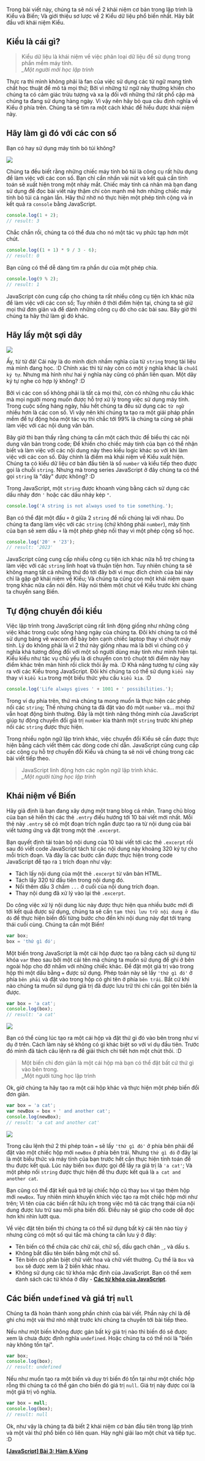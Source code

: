 Trong bài viết này, chúng ta sẽ nói về 2 khái niệm cơ bản trong lập trình là Kiểu và Biến; Và giới thiệu sơ lược về 2 Kiểu dữ liệu phổ biến nhất. Hãy bắt đầu với khái niệm Kiểu.

## Kiểu là cái gì?

> Kiểu dữ liệu là khái niệm về việc phân loại dữ liệu để sử dụng trong phần mềm máy tính.  
> *_Một người mới học lập trình*

Thực ra thì mình không phải là fan của việc sử dụng các từ ngữ mang tính chất học thuật để mô tả mọi thứ; Bởi vì những từ ngữ này thường khiến cho chúng ta có cảm giác trừu tượng và xa lạ đối với những thứ rất phổ cập mà chúng ta đang sử dụng hàng ngày. Vì vậy nên hãy bỏ qua câu định nghĩa về Kiểu ở phía trên. Chúng ta sẽ tìm ra một cách khác để hiểu được khái niệm này.

## Hãy làm gì đó với các con số

Bạn có hay sử dụng máy tính bỏ túi không?

![](https://images.viblo.asia/c05686ab-48b1-4d76-90d8-5f5255361161.jpg)

Chúng ta đều biết rằng những chiếc máy tính bỏ túi là công cụ rất hữu dụng để làm việc với các con số. Bạn chỉ cần nhấn vài nút và kết quả cần tính toán sẽ xuất hiện trong một nháy mắt. Chiếc máy tính cá nhân mà bạn đang sử dụng để đọc bài viết này thậm chí còn mạnh mẽ hơn những chiếc máy tính bỏ túi cả ngàn lần. Hãy thử nhờ nó thực hiện một phép tính cộng và in kết quả ra `console` bằng JavaScript.

```smart.js
console.log(1 + 2);
// result: 3
```

Chắc chắn rồi, chúng ta có thể đưa cho nó một tác vụ phức tạp hơn một chút.

```smart.js
console.log((1 + 1) * 9 / 3 - 6);
// result: 0
```

Bạn cũng có thể dễ dàng tìm ra phần dư của một phép chia.

```smart.js
console.log(9 % 2);
// result: 1
```

JavaScript còn cung cấp cho chúng ta rất nhiều công cụ tiện ích khác nữa để làm việc với các con số; Tuy nhiên ở thời điểm hiện tại, chúng ta sẽ giữ mọi thứ đơn giản và để dành những công cụ đó cho các bài sau. Bây giờ thì chúng ta hãy thử làm gì đó khác.

## Hãy lấy một sợi dây

![](https://images.viblo.asia/595bb19c-cd0d-4300-b7d4-a1bd3b11bf46.jpg)

Ấy, từ từ đã! Cái này là do mình dịch nhầm nghĩa của từ `string` trong tài liệu mà mình đang học. :D Chính xác thì từ này còn có một ý nghĩa khác là `chuỗi ký tự`. Nhưng mà hình như hai ý nghĩa này cũng có phần liên quan. Một dây ký tự nghe có hợp lý không? :D

Bởi vì các con số không phải là tất cả mọi thứ, còn có những nhu cầu khác mà mọi người mong muốn được hỗ trợ xử lý trong việc sử dụng máy tính. Trong cuộc sống hàng ngày, hầu hết chúng ta đều sử dụng các `từ ngữ` nhiều hơn là các con số. Vì vậy nên khi chúng ta tạo ra một giải pháp phần mềm để tự động hóa một tác vụ thì chắc tới 99% là chúng ta cũng sẽ phải làm việc với các nội dung văn bản.

Bây giờ thì bạn thấy rằng chúng ta cần một cách thức để biểu thị các nội dung văn bản trong code; Để khiến cho chiếc máy tính của bạn có thể nhận biết và làm việc với các nội dung này theo kiểu logic khác so với khi làm việc với các con số. Đây chính là điểm mà khái niệm về Kiểu xuất hiện. Chúng ta có kiểu dữ liệu cơ bản đầu tiên là số `number` và kiểu tiếp theo được gọi là chuỗi `string`. Nhưng mà trong series JavaScript ở đây chúng ta có thể gọi `string` là "dây" được không? :D

Trong JavaScript, một `string` được khoanh vùng bằng cách sử dụng các dấu nháy đơn `'` hoặc các dấu nháy kép `"`.

```string.js
console.log('A string is not always used to tie something.');
```

Bạn có thể đặt một đấu `+` ở giữa 2 `string` để nối chúng lại với nhau. Do chúng ta đang làm việc với các `string` (chứ không phải `number`), máy tính của bạn sẽ xem dấu `+` là một phép ghép nối thay vì một phép cộng số học.

```string.js
console.log('20' + '23');
// result: '2023'
```

JavaScript cũng cung cấp nhiều công cụ tiện ích khác nữa hỗ trợ chúng ta làm việc với các `string` linh hoạt và thuận tiện hơn. Tuy nhiên chúng ta sẽ không mang tất cả những thứ đó tới đây bởi vì mục đích chính của bài này chỉ là gặp gỡ khái niệm về Kiểu; Và chúng ta cũng còn một khái niệm quan trọng khác nữa cần nói đến. Hãy nói thêm một chút về Kiểu trước khi chúng ta chuyển sang Biến.

## Tự động chuyển đổi kiểu

Việc lập trình trong JavaScript cũng rất linh động giống như những công việc khác trong cuộc sống hàng ngày của chúng ta. Đôi khi chúng ta có thể sử dụng bảng vẽ wacom để bày bên cạnh chiếc laptop thay vì chuột máy tính. Lý do không phải là vì 2 thứ này giống nhau mà là bởi vì chúng có ý nghĩa khá tương đồng đối với một số người dùng máy tính như mình hiện tại. Kiểu kiểu như tác vụ chủ yếu là di chuyển con trỏ chuột tới điểm này hay điểm khác trên màn hình rồi click thôi ấy mà. :D Khả năng tương tự cũng xảy ra với các Kiểu trong JavaScript. Đôi khi chúng ta có thể sử dụng `kiểu này` thay vì `kiểu kia` trong một biểu thức yêu cầu `kiểu kia`. :D

```conversion.js
console.log('Life always gives ' + 1001 + ' possibilities.');
```

Trong ví dụ phía trên, thứ mà chúng ta mong muốn là thực hiện các phép nối các `string`; Thế nhưng chúng ta đã đặt vào đó một `number` và... mọi thứ vẫn hoạt động bình thường. Đây là một tính năng thông minh của JavaScript giúp tự động chuyển đổi giá trị `number` kia thành một `string` trước khi phép nối các `string` được thực hiện.

Trong nhiều ngôn ngữ lập trình khác, việc chuyển đổi Kiểu sẽ cần được thực hiện bằng cách viết thêm các dòng code chỉ dẫn. JavaScript cũng cung cấp các công cụ hỗ trợ chuyển đổi Kiểu và chúng ta sẽ nói về chúng trong các bài viết tiếp theo.

> JavaScript linh động hơn các ngôn ngữ lập trình khác.  
> *_Một người từng học lập trình*

## Khái niệm về Biến

Hãy giả định là bạn đang xây dựng một trang blog cá nhân. Trang chủ blog của bạn sẽ hiển thị các thẻ `.entry` điều hướng tới 10 bài viết mới nhất. Mỗi thẻ này `.entry` sẽ có một đoạn trích ngắn được tạo ra từ nội dung của bài viết tương ứng và đặt trong một thẻ `.excerpt`.

Bạn quyết định tải toàn bộ nội dung của 10 bài viết tới các thẻ `.excerpt` rồi sau đó viết code JavaScript tách từ các nội dung này khoảng 320 ký tự cho mỗi trích đoạn. Và đây là các bước cần được thực hiện trong code JavaScript để tạo ra `1` trích đoạn như vậy:

- Tách lấy nội dung của một thẻ `.excerpt` từ văn bản HTML.
- Tách lấy 320 từ đầu tiên trong nội dung đó.
- Nối thêm dấu 3 chấm `...` ở cuối của nội dung trích đoạn.
- Thay nội dung đã xử lý vào lại thẻ `.excerpt`.

Do công việc xử lý nội dung lúc này được thực hiện qua nhiều bước mới đi tới kết quả được sử dụng, chúng ta sẽ cần `tạm thời lưu trữ nội dung ở đâu đó` để thực hiện biến đổi từng bước cho đến khi nội dung này đạt tới trạng thái cuối cùng. Chúng ta cần một Biến!

```variable.js
var box;
box = 'thứ gì đó';
```

Một biến trong JavaScript là một cái hộp được tạo ra bằng cách sử dụng từ khóa `var` theo sau bởi một cái tên mà chúng ta muốn sử dụng để ghi ở bên ngoài hộp cho đỡ nhầm với những chiếc khác. Để đặt một giá trị vào trong hộp thì một dấu bằng `=` được sử dụng. Phép toán này sẽ lấy `'thứ gì đó'` ở phía `bên phải` và đặt vào trong hộp có ghi tên ở phía `bên trái`. Bất cứ khi nào chúng ta muốn sử dụng giá trị đã được lưu trữ thì chỉ cần gọi tên biến là được.

```variable.js
var box = 'a cat';
console.log(box);
// result: 'a cat'
```

![](https://images.viblo.asia/fdce9cc1-0bfd-4827-9964-444ba535fa28.jpg)

Bạn có thể cùng lúc tạo ra một cái hộp và đặt thứ gì đó vào bên trong như ví dụ ở trên. Cách làm này sẽ không có gì khác biệt so với ví dụ đầu tiên. Trước đó mình đã tách câu lệnh ra để giải thích chi tiết hơn một chút thôi. :D

> Một biến chỉ đơn giản là một cái hộp mà bạn có thể đặt bất cứ thứ gì vào bên trong.  
> _Một người từng học lập trình

Ok, giờ chúng ta hãy tạo ra một cái hộp khác và thực hiện một phép biến đổi đơn giản.

```variable.js
var box = 'a cat';
var newBox = box + ' and another cat';
console.log(newBox);
// result: 'a cat and another cat'
```

![](https://images.viblo.asia/b6b1ceb0-23bf-4fe2-82fc-dfa7ebb77030.jpg)

Trong câu lệnh thứ 2 thì phép toán `=` sẽ lấy `'thứ gì đó'` ở phía bên phải để đặt vào một chiếc hộp mới `newBox` ở phía bên trái. Nhưng `thứ gì đó` ở đây lại là một biểu thức và máy tính của bạn trước hết cần thực hiện tính toán để thu được kết quả. Lúc này biến `box` được gọi để lấy ra giá trị là `'a cat'`; Và một phép nối `string` được thực hiện để thu được kết quả là ``a cat and another cat``.

Bạn cũng có thể đặt kết quả trở lại chiếc hộp cũ thay `box` vì tạo thêm hộp mới `newBox`. Tuy nhiên mình khuyến khích việc tạo ra một chiếc hộp mới như trên; Vì tên của các biến rất hữu ích trong việc mô tả các trạng thái của nội dung được lưu trữ sau mỗi pha biến đổi. Điều này sẽ giúp cho code dễ đọc hơn khi nhìn lướt qua.

Về việc đặt tên biến thì chúng ta có thể sử dụng bất kỳ cái tên nào tùy ý nhưng cũng có một số qui tắc mà chúng ta cần lưu ý ở đây:

- Tên biến có thể chứa các chữ cái, chữ số, dấu gạch chân `_`, và dấu `$`.
- Không bắt đầu tên biến bằng một chữ số.
- Tên biến có phân biệt chữ viết hoa và chữ viết thường. Cụ thể là `Box` và `box` sẽ được xem là 2 biến khác nhau.
- Không sử dụng các từ khóa mặc định của JavaScript. Bạn có thể xem danh sách các từ khóa ở đây - [**Các từ khóa của JavaScript**](https://www.w3schools.com/js/js_reserved.asp).

## Các biến `undefined` và giá trị `null`

Chúng ta đã hoàn thành xong phần chính của bài viết. Phần này chỉ là để ghi chú một vài thứ nhỏ nhặt trước khi chúng ta chuyển tới bài tiếp theo.

Nếu như một biến không được gán bất kỳ giá trị nào thì biến đó sẽ được xem là chưa được định nghĩa `undefined`. Hoặc chúng ta có thể nói là "biến này không tồn tại".

```undefined.js
var box;
console.log(box);
// result: undefined
```

Nếu như muốn tạo ra một biến và duy trì biến đó tồn tại như một chiếc hộp rỗng thì chúng ta có thể gán cho biến đó giá trị `null`. Giá trị này được coi là một giá trị vô nghĩa.

```null.js
var box = null;
console.log(box);
// result: null
```

Ok, như vậy là chúng ta đã biết 2 khái niệm cơ bản đầu tiên trong lập trình và một vài thứ phổ biến có liên quan. Hãy nghỉ giải lao một chút và tiếp tục. :D

[**[JavaScript] Bài 3: Hàm & Vùng**](https://viblo.asia/p/QpmleRQ95rd)